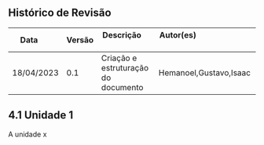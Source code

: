 ## Histórico de Revisão

| Data       | Versão | Descrição            | Autor(es)                                                   |
| ---------- | ------ | -------------------- | ------------------------------------------------------------ |
|18/04/2023 | 0.1| Criação e estruturação do documento| Hemanoel,Gustavo,Isaac|


## 4.1 Unidade 1
 A unidade x

<!-- ## Unidade 2


## Unidade 3


## Unidade 4 -->